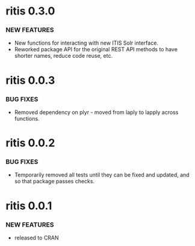 ritis 0.3.0
===============

### NEW FEATURES 

* New functions for interacting with new ITIS Solr interface.
* Reworked package API for the original REST API methods to have
shorter names, reduce code reuse, etc.


ritis 0.0.3
===============

### BUG FIXES 

* Removed dependency on plyr - moved from laply to lapply across functions.


ritis 0.0.2
===============

### BUG FIXES 

* Temporarily removed all tests until they can be fixed and updated, and so that package passes checks.


ritis 0.0.1
===============

### NEW FEATURES 

* released to CRAN
